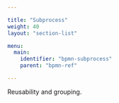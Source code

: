 ```yaml
---

title: "Subprocess"
weight: 40
layout: "section-list"

menu:
  main:
    identifier: "bpmn-subprocess"
    parent: "bpmn-ref"

---
```


Reusability and grouping.
